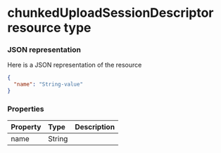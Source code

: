 # chunkedUploadSessionDescriptor resource type



### JSON representation

Here is a JSON representation of the resource

<!-- {
  "blockType": "resource",
  "optionalProperties": [

  ],
  "@odata.type": "microsoft.graph.chunkeduploadsessiondescriptor"
}-->

```json
{
  "name": "String-value"
}

```
### Properties
| Property	   | Type	|Description|
|:---------------|:--------|:----------|
|name|String||

<!-- uuid: 50db6bd1-da37-4abd-9984-e90c54ae879c
2015-10-21 09:37:33 UTC -->
<!-- {
  "type": "#page.annotation",
  "description": "chunkedUploadSessionDescriptor resource",
  "keywords": "",
  "section": "documentation",
  "tocPath": ""
}-->